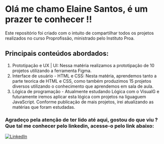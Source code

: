 # Olá me chamo Elaine Santos, é um prazer te conhecer !!
Este repositório foi criado com o intuito de compartilhar todos os projetos realizados no curso Proprofissão, ministrado pelo Instituto Proa.

## Principais conteúdos abordados:
1. Prototipação e UX | UI: Nessa matéria realizamos a prototipação de 10 projetos utilizando a ferramenta Figma.
2. Interface de usuário - HTML e CSS: Nesta matéria, aprendemos tanto a parte teorica de HTML e CSS, como também produzimos 15 projetos diversos utilizando o conhecimento que aprendemos em sala de aula.
3. Lógica de programação - Atualmente estudando Lógica com o VisualG e futuramente iremos aplicar esta lógica com projetos na liguaguem JavaScript.
   Conforme publicação de mais projetos, irei atualizando as matérias que foram estudadas.

### Agradeço pela atenção de ter lido até aqui, gostou do que viu ? Que tal me conhecer pelo linkedin, acesse-o pelo link abaixo:
[![LinkedIn](https://img.shields.io/badge/LinkedIn-0077B5?style=for-the-badge&logo=linkedin&logoColor=white)](https://www.linkedin.com/in/elaine-c-santos/)
